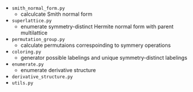 - `smith_normal_form.py`
  - calculcate Smith normal form
- `superlattice.py`
  - enumerate symmetry-distinct Hermite normal form with parent multilattice
- `permutation_group.py`
  - calculate permutaions correspoinding to symmery operations
- `coloring.py`
  - generator possible labelings and unique symmetry-distinct labelings
- `enumerate.py`
  - enumerate derivative structure
- `derivative_structure.py`
- `utils.py`
